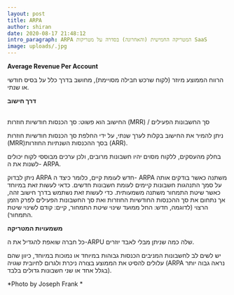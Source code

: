 ```yaml
---
layout: post
title: ARPA
author: shiran
date: 2020-08-17 21:48:12
intro_paragraph: ARPA המטריקה החמישית (והאחרונה) בסדרה על מטריקות SaaS
image: uploads/.jpg
---
```

**Average Revenue Per Account**


הרווח הממוצע מיוזר (לקוח שרכש חבילה מסויימת), מחושב בדרך כלל על בסיס חודשי או שנתי. 

**דרך חישוב** <BR><BR>

החישוב הוא פשוט:
סך הכנסות חודשיות חוזרות (MRR) / סך החשבונות הפעילים

ניתן להמיר את החישוב בקלות לערך שנתי, על ידי החלפת סך הכנסות חודשיות חוזרות (MRR)בסך ההכנסות השנתיות החוזרות (ARR).

בחלק מהעסקים, ללקוח מסוים יהיו חשבונות מרובים, ולכן ערכים מבוססי לקוח יכולים לשנות את ה- ARPA.

ניתן לבדוק ARPA חדש לעומת קיים, כלומר כיצד ה- ARPA משתנה כאשר בודקים אותה על סמך התנהגות חשבונות קיימים לעומת חשבונות חדשים. 
כדאי לעשות זאת במיוחד כאשר שיטת התמחור משתנה משמעותית. 
כדי לעשות זאת נשתמש בדרך חישוב זהה, אך נתחום את סך ההכנסות החודשיות החוזרות ואת סך החשבונות הפעילים לפרק הזמן הרצוי (לדוגמה, חדש: החל ממועד שינוי שיטת התמחור, קיים: קודם לשינוי שיטת התמחור).

**משמעויות המטריקה**

כל חברה שואפת להגדיל את ה-ARPU שלה כמה שניתן מבלי לאבד יוזרים.

יש לשים לב לחשבונות המניבים הכנסות גבוהות במיוחד או נמוכות במיוחד, כיוון שהם עלולים להסיט את הממוצע בצורה ניכרת ולגרום לחיובית שגויה (ARPA נראה גבוה יותר בגלל אחד או שני חשבונות גדולים בלבד).


*Photo by Joseph Frank *

